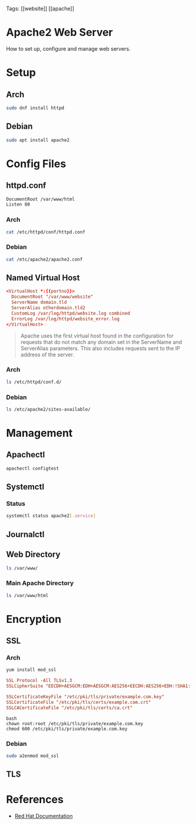 Tags: [[website]] [[apache]]
# Apache2 Web Server

How to set up, configure and manage web servers.

# Setup

## Arch
```bash
sudo dnf install httpd
```
## Debian
```bash
sudo apt install apache2
```

# Config Files

## httpd.conf

```markdown
DocumentRoot /var/www/html
Listen 80
```

### Arch
```bash
cat /etc/httpd/conf/httpd.conf
```

### Debian
```bash
cat /etc/apache2/apache2.conf
```

## Named Virtual Host

```conf
<VirtualHost *:{{portno}}>
  DocumentRoot "/var/www/website"
  ServerName domain.tld
  ServerAlias otherdomain.tld2
  CustomLog /var/log/httpd/website.log combined
  ErrorLog /var/log/httpd/website_error.log
</VirtualHost>
```

> Apache uses the first virtual host found in the configuration for requests that do not match any domain set in the ServerName and ServerAlias parameters. This also includes requests sent to the IP address of the server. 

### Arch
```bash
ls /etc/httpd/conf.d/
```

### Debian
```bash
ls /etc/apache2/sites-available/
```

# Management

## Apachectl

```bash
apachectl configtest
```

## Systemctl

### Status

```bash
systemctl status apache2[.service]
```

## Journalctl

## Web Directory

```bash
ls /var/www/
```

### Main Apache Directory
```bash
ls /var/www/html
```

# Encryption

## SSL

### Arch
```bash
yum install mod_ssl
```

```conf
SSL Protocol -All TLSv1.3
SSLCipherSuite "EECDH+AESGCM:EDH+AESGCM:AES256+EECDH:AES256+EDH:!SHA1:!SHA256"

SSLCertificateKeyFile "/etc/pki/tls/private/example.com.key"
SSLCertificateFile "/etc/pki/tls/certs/example.com.crt"
SSLCACertificateFile "/etc/pki/tls/certs/ca.crt"
```

```
bash
chown root:root /etc/pki/tls/private/example.com.key
chmod 600 /etc/pki/tls/private/example.com.key
```

### Debian

```bash
sudo a2enmod mod_ssl
```

## TLS

# References

- [Red Hat Documentation](https://docs.redhat.com/en/documentation/red_hat_enterprise_linux/8/html/deploying_different_types_of_servers/setting-apache-http-server_deploying-different-types-of-servers#setting-apache-http-server_Deploying-different-types-of-servers)
